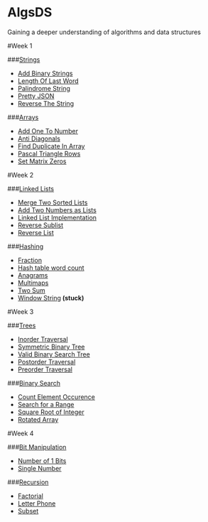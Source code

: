 # AlgsDS
Gaining a deeper understanding of algorithms and data structures

#Week 1

###<a href="https://github.com/DeekshaPrabhakar/AlgsDS/tree/master/Strings">Strings</a>
  - <a href="https://github.com/DeekshaPrabhakar/AlgsDS/blob/master/Strings/AddBinaryStrings.cs">Add Binary Strings</a>
  - <a href="https://github.com/DeekshaPrabhakar/AlgsDS/blob/master/Strings/LengthOfLastWord.cs">Length Of Last Word</a>
  - <a href="https://github.com/DeekshaPrabhakar/AlgsDS/blob/master/Strings/PalindromeString.cs">Palindrome String</a>
  - <a href="https://github.com/DeekshaPrabhakar/AlgsDS/blob/master/Strings/PrettyJSON.cs">Pretty JSON</a>
  - <a href="https://github.com/DeekshaPrabhakar/AlgsDS/blob/master/Strings/ReverseTheString.cs">Reverse The String</a>
  
###<a href="https://github.com/DeekshaPrabhakar/AlgsDS/tree/master/Arrays">Arrays</a>
  - <a href="https://github.com/DeekshaPrabhakar/AlgsDS/blob/master/Arrays/AddOneToNumber.cs">Add One To Number</a>
  - <a href="https://github.com/DeekshaPrabhakar/AlgsDS/blob/master/Arrays/AntiDiagonals.cs">Anti Diagonals</a>
  - <a href="https://github.com/DeekshaPrabhakar/AlgsDS/blob/master/Arrays/FindDuplicateInArray.cs">Find Duplicate In Array</a>
  - <a href="https://github.com/DeekshaPrabhakar/AlgsDS/blob/master/Arrays/PascalTriangleRows.cs">Pascal Triangle Rows</a>
  - <a href="https://github.com/DeekshaPrabhakar/AlgsDS/blob/master/Arrays/SetMatrixZeros.cs">Set Matrix Zeros</a>


#Week 2

###<a href="https://github.com/DeekshaPrabhakar/AlgsDS/tree/master/LinkedLists">Linked Lists</a>
  - <a href="https://github.com/DeekshaPrabhakar/AlgsDS/blob/master/LinkedLists/MergeTwoSortedLists.cs">Merge Two Sorted Lists</a>
  - <a href="https://github.com/DeekshaPrabhakar/AlgsDS/blob/master/LinkedLists/AddTwoNumbersAsLists.cs">Add Two Numbers as Lists</a>
  - <a href="https://github.com/DeekshaPrabhakar/AlgsDS/blob/master/LinkedLists/LinkedListImplementation.cs">Linked List Implementation</a>
  - <a href="https://github.com/DeekshaPrabhakar/AlgsDS/blob/master/LinkedLists/ReverseSublist.cs">Reverse Sublist</a>
  - <a href="https://github.com/DeekshaPrabhakar/AlgsDS/blob/master/LinkedLists/ReverseList.cs">Reverse List</a>  
  
###<a href="https://github.com/DeekshaPrabhakar/AlgsDS/tree/master/Hashing">Hashing</a>
  - <a href="https://github.com/DeekshaPrabhakar/AlgsDS/blob/master/Hashing/Fraction.cs">Fraction</a>
  - <a href="https://github.com/DeekshaPrabhakar/AlgsDS/blob/master/Hashing/WordCount.cs">Hash table word count</a>
  - <a href="https://github.com/DeekshaPrabhakar/AlgsDS/blob/master/Hashing/FindAnagrams.cs">Anagrams</a>
  - <a href="https://github.com/DeekshaPrabhakar/AlgsDS/blob/master/Hashing/Multimaps.cs">Multimaps</a>
  - <a href="https://github.com/DeekshaPrabhakar/AlgsDS/blob/master/Hashing/TwoSum.cs">Two Sum</a>
  - <a href="https://github.com/DeekshaPrabhakar/AlgsDS/blob/master/Hashing/WindowString.cs">Window String</a><b> (stuck)</b>
  
  
#Week 3

###<a href="https://github.com/DeekshaPrabhakar/AlgsDS/tree/master/Trees">Trees</a>
  - <a href="https://github.com/DeekshaPrabhakar/AlgsDS/blob/master/Trees/Inorder.cs">Inorder Traversal</a>
  - <a href="https://github.com/DeekshaPrabhakar/AlgsDS/blob/master/Trees/SymmetricBT.cs">Symmetric Binary Tree</a>
  - <a href="https://github.com/DeekshaPrabhakar/AlgsDS/blob/master/Trees/ValidBST.cs">Valid Binary Search Tree</a>
  - <a href="https://github.com/DeekshaPrabhakar/AlgsDS/blob/master/Trees/PostOrder.cs">Postorder Traversal</a>
  - <a href="https://github.com/DeekshaPrabhakar/AlgsDS/blob/master/Trees/Preorder.cs">Preorder Traversal</a>
  
###<a href="https://github.com/DeekshaPrabhakar/AlgsDS/tree/master/BinarySearch">Binary Search</a>
  - <a href="https://github.com/DeekshaPrabhakar/AlgsDS/blob/master/BinarySearch/CountOccurences.cs">Count Element Occurence</a>
  - <a href="https://github.com/DeekshaPrabhakar/AlgsDS/blob/master/BinarySearch/RangeSearch.cs">Search for a Range</a>
  - <a href="https://github.com/DeekshaPrabhakar/AlgsDS/blob/master/BinarySearch/SquareRoot.cs">Square Root of Integer</a>
  - <a href="https://github.com/DeekshaPrabhakar/AlgsDS/blob/master/BinarySearch/RotatedArray.cs">Rotated Array</a>
  
  
#Week 4

###<a href="https://github.com/DeekshaPrabhakar/AlgsDS/tree/master/BitManipulation">Bit Manipulation</a>
  - <a href="https://github.com/DeekshaPrabhakar/AlgsDS/blob/master/BitManipulation/OneBits.cs">Number of 1 Bits</a>
  - <a href="https://github.com/DeekshaPrabhakar/AlgsDS/blob/master/BitManipulation/SingleNumber.cs">Single Number</a>

###<a href="https://github.com/DeekshaPrabhakar/AlgsDS/tree/master/Recursion">Recursion</a>
  - <a href="https://github.com/DeekshaPrabhakar/AlgsDS/blob/master/Recursion/Factorial.cs">Factorial</a>
  - <a href="https://github.com/DeekshaPrabhakar/AlgsDS/blob/master/Recursion/LetterPhone.cs">Letter Phone </a>
  - <a href="https://github.com/DeekshaPrabhakar/AlgsDS/blob/master/Recursion/Subset.cs">Subset</a>
